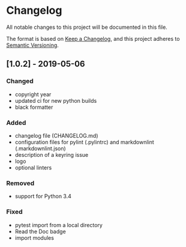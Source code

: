 # Changelog

All notable changes to this project will be documented in this file.

The format is based on [Keep a Changelog](https://keepachangelog.com/en/1.0.0/),
and this project adheres to [Semantic Versioning](https://semver.org/spec/v2.0.0.html).

## [1.0.2] - 2019-05-06

### Changed

- copyright year
- updated ci for new python builds
- black formatter

### Added

- changelog file (CHANGELOG.md)
- configuration files for pylint (.pylintrc) and markdownlint (.markdownlint.json)
- description of a keyring issue
- logo
- optional linters

### Removed

- support for Python 3.4

### Fixed

- pytest import from a local directory
- Read the Doc badge
- import modules
